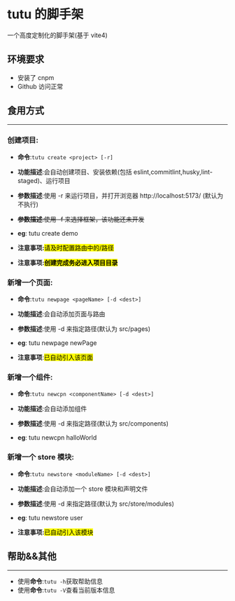 # tutu 的脚手架

一个高度定制化的脚手架(基于 vite4)

## 环境要求

- 安装了 cnpm
- Github 访问正常

## 食用方式

---

### 创建项目:

- **命令**:`tutu create <project> [-r]`

- **功能描述**:会自动创建项目、安装依赖(包括 eslint,commitlint,husky,lint-staged)、运行项目
- **参数描述**:使用 -r 来运行项目，并打开浏览器 http://localhost:5173/ (默认为不执行)
- ~~**参数描述**:使用 -f 来选择框架，该功能还未开发~~
- **eg**: tutu create demo
- **注意事项:**<mark>请及时配置路由中的/路径</mark>
- **注意事项:<mark>创建完成务必进入项目目录**</mark>

### 新增一个页面:

- **命令**:`tutu newpage <pageName> [-d <dest>]`

- **功能描述**:会自动添加页面与路由
- **参数描述**:使用 -d 来指定路径(默认为 src/pages)
- **eg**: tutu newpage newPage
- **注意事项**:<mark>已自动引入该页面</mark>

### 新增一个组件:

- **命令**:`tutu newcpn <componentName> [-d <dest>]`

- **功能描述**:会自动添加组件
- **参数描述**:使用 -d 来指定路径(默认为 src/components)
- **eg**: tutu newcpn halloWorld

### 新增一个 store 模块:

- **命令**:`tutu newstore <moduleName> [-d <dest>]`

- **功能描述**:会自动添加一个 store 模块和声明文件
- **参数描述**:使用 -d 来指定路径(默认为 src/store/modules)
- **eg**: tutu newstore user
- **注意事项:**<mark>已自动引入该模块</mark>

## 帮助&&其他

---

- 使用**命令**:`tutu -h`获取帮助信息
- 使用**命令**:`tutu -V`查看当前版本信息
